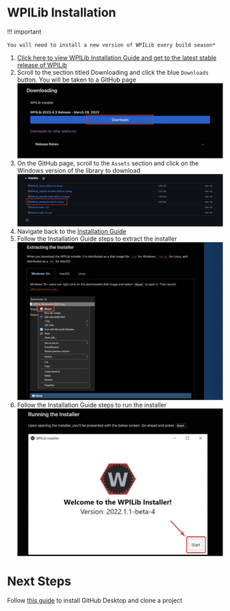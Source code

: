 # WPILib Installation

!!! important

    You will need to install a new version of WPILib every build season*

1. [Click here to view WPILib Installation Guide and get to the latest stable release of WPILib](https://docs.wpilib.org/en/stable/docs/zero-to-robot/step-2/wpilib-setup.html)
2. Scroll to the section titled Downloading and click the blue `Downloads` button. You will be taken to a GitHub page ![Alt text](.images/../../.images/GitHub/Installing%20Tools/downloads_button.png)
3. On the GitHub page, scroll to the `Assets` section and click on the Windows version of the library to download ![Alt text](./../.images/GitHub/Installing%20Tools/windows_wpi_download.png)
4. Navigate back to the [Installation Guide](https://docs.wpilib.org/en/stable/docs/zero-to-robot/step-2/wpilib-setup.html)
5. Follow the Installation Guide steps to extract the installer ![Alt text](.images/../../.images/GitHub/Installing%20Tools/extract_installer.png)
6. Follow the Installation Guide steps to run the installer ![Alt text](.images/../../.images/GitHub/Installing%20Tools/run_installer.png)

# Next Steps

Follow [this guide](../GitHub/Downloading%20Projects.md) to install GitHub Desktop and clone a project